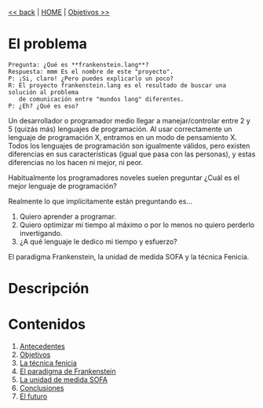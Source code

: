 
[<< back](origen.md) | [HOME](../README.md) | [Objetivos >>](objetivos.md)

# El problema

```
Pregunta: ¿Qué es **frankenstein.lang**?
Respuesta: mmm Es el nombre de este "proyecto".
P: ¡Si, claro! ¿Pero puedes explicarlo un poco?
R: El proyecto frankenstein.lang es el resultado de buscar una solución al problema
   de comunicación entre "mundos lang" diferentes.
P: ¿Eh? ¿Qué es eso?
```

Un desarrollador o programador medio llegar a manejar/controlar entre 2 y 5 (quizás más) lenguajes de programación. Al usar correctamente un lenguaje de programación X, entramos en un modo de pensamiento X.
Todos los lenguajes de programación son igualmente válidos, pero existen diferencias en sus características (igual que pasa con las personas), y estas diferencias no los hacen ni mejor, ni peor.

Habitualmente los programadores noveles suelen preguntar ¿Cuál es el mejor lenguaje de programación?

Realmente lo que implícitamente están preguntando es...
1. Quiero aprender a programar.
2. Quiero optimizar mi tiempo al máximo o por lo menos no quiero perderlo invertigando.
3. ¿A qué lenguaje le dedico mi tiempo y esfuerzo?


El paradigma Frankenstein, la unidad de medida SOFA y la técnica Fenicia.


# Descripción


# Contenidos

1. [Antecedentes](docs/antecedentes.md)
1. [Objetivos](docs/objetivos.md)
1. [La técnica fenicia](docs/tecnica-fenicia.md)
1. [El paradigma de Frankenstein](docs/paradigma-frankenstein.md)
1. [La unidad de medida SOFA](docs/sofa.md)
1. [Conclusiones](docs/conclusiones.md)
1. [El futuro](docs/futuro.md)
